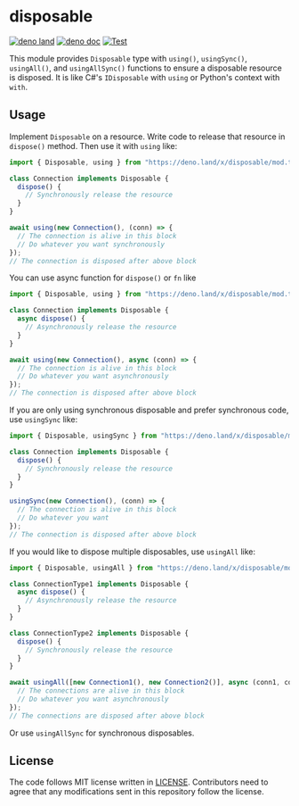 # disposable

[![deno land](http://img.shields.io/badge/available%20on-deno.land/x-lightgrey.svg?logo=deno)](https://deno.land/x/disposable)
[![deno doc](https://doc.deno.land/badge.svg)](https://doc.deno.land/https/deno.land/x/disposable/mod.ts)
[![Test](https://github.com/lambdalisue/deno-disposable/workflows/Test/badge.svg)](https://github.com/lambdalisue/deno-disposable/actions?query=workflow%3ATest)

This module provides `Disposable` type with `using()`, `usingSync()`,
`usingAll()`, and `usingAllSync()` functions to ensure a disposable resource is
disposed. It is like C#'s `IDisposable` with `using` or Python's context with
`with`.

## Usage

Implement `Disposable` on a resource. Write code to release that resource in
`dispose()` method. Then use it with `using` like:

```typescript
import { Disposable, using } from "https://deno.land/x/disposable/mod.ts";

class Connection implements Disposable {
  dispose() {
    // Synchronously release the resource
  }
}

await using(new Connection(), (conn) => {
  // The connection is alive in this block
  // Do whatever you want synchronously
});
// The connection is disposed after above block
```

You can use async function for `dispose()` or `fn` like

```typescript
import { Disposable, using } from "https://deno.land/x/disposable/mod.ts";

class Connection implements Disposable {
  async dispose() {
    // Asynchronously release the resource
  }
}

await using(new Connection(), async (conn) => {
  // The connection is alive in this block
  // Do whatever you want asynchronously
});
// The connection is disposed after above block
```

If you are only using synchronous disposable and prefer synchronous code, use
`usingSync` like:

```typescript
import { Disposable, usingSync } from "https://deno.land/x/disposable/mod.ts";

class Connection implements Disposable {
  dispose() {
    // Synchronously release the resource
  }
}

usingSync(new Connection(), (conn) => {
  // The connection is alive in this block
  // Do whatever you want
});
// The connection is disposed after above block
```

If you would like to dispose multiple disposables, use `usingAll` like:

```typescript
import { Disposable, usingAll } from "https://deno.land/x/disposable/mod.ts";

class ConnectionType1 implements Disposable {
  async dispose() {
    // Asynchronously release the resource
  }
}

class ConnectionType2 implements Disposable {
  dispose() {
    // Synchronously release the resource
  }
}

await usingAll([new Connection1(), new Connection2()], async (conn1, conn2) => {
  // The connections are alive in this block
  // Do whatever you want asynchronously
});
// The connections are disposed after above block
```

Or use `usingAllSync` for synchronous disposables.

## License

The code follows MIT license written in [LICENSE](./LICENSE). Contributors need
to agree that any modifications sent in this repository follow the license.
